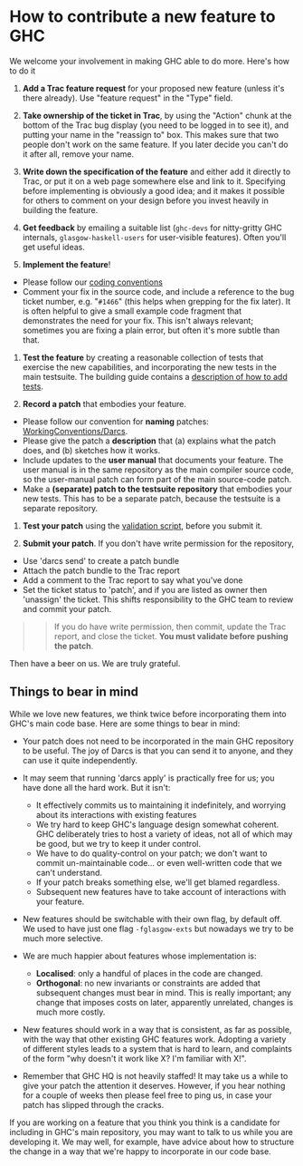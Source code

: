 # How to contribute a new feature to GHC



We welcome your involvement in making GHC able to do more.  Here's how to do it


1. **Add a Trac feature request** for your proposed new feature (unless it's there already).  Use "feature request" in the "Type" field. 

1. **Take ownership of the ticket in Trac**, by using the "Action" chunk at the bottom of the Trac bug display (you need to be logged in to see it), and putting your name in the "reassign to" box.  This makes sure that two people don't work on the same feature.  If you later decide you can't do it after all, remove your name.

1. **Write down the specification of the feature** and either add it directly to Trac, or put it on a web page somewhere else and link to it.  Specifying before implementing is obviously a good idea; and it makes it possible for others to comment on your design before you invest heavily in building the feature.

1.  **Get feedback** by emailing a suitable list (`ghc-devs` for nitty-gritty GHC internals, `glasgow-haskell-users` for user-visible features).  Often you'll get useful ideas.

1. **Implement the feature**!

  - Please follow our [coding conventions](working-conventions#)
  - Comment your fix in the source code, and include a reference to the bug ticket number, e.g. "`#1466`" (this helps when grepping for the fix later).  It is often helpful to give a small example code fragment that demonstrates the need for your fix.  This isn't always relevant; sometimes you are fixing a plain error, but often it's more subtle than that.

1. **Test the feature** by creating a reasonable collection of tests that exercise the new capabilities, and incorporating the new tests in the main testsuite.  The building guide contains a [description of how to add tests](building/running-tests).

1. **Record a patch** that embodies your feature.  

  - Please follow our convention for **naming** patches: [WorkingConventions/Darcs](working-conventions/darcs#). 
  - Please give the patch a **description** that (a) explains what the patch does, and (b) sketches how it works. 
  - Include updates to the **user manual** that documents your feature.  The user manual is in the same repository as the main compiler source code, so the user-manual patch can form part of the main source-code patch.
  - Make a **(separate) patch to the testsuite repository** that embodies your new tests. This has to be a separate patch, because the testsuite is a separate repository.

1. **Test your patch** using the [validation script](testing-patches), before you submit it.

1. **Submit your patch**.  If you don't have write permission for the repository, 

  - Use 'darcs send' to create a patch bundle
  - Attach the patch bundle to the Trac report
  - Add a comment to the Trac report to say what you've done
  - Set the ticket status to 'patch', and if you are listed as owner then 'unassign' the ticket.
    This shifts responsibility to the GHC team to review and commit your patch.


  


>
> >
> >
> > If you do have write permission, then commit, update the Trac report, and close the ticket.   **You must validate before pushing the patch**.
> >
> >
>


Then have a beer on us.  We are truly grateful.


## Things to bear in mind



While we love new features, we think twice before incorporating them into GHC's main code base. Here are some things to bear in mind:
 


- Your patch does not need to be incorporated in the main GHC repository to be useful.  The joy of Darcs is that you can send it to anyone, and they can use it quite independently.

- It may seem that running 'darcs apply' is practically free for us; you have done all the hard work.  But it isn't:

  - It effectively commits us to maintaining it indefinitely, and worrying about its interactions with existing features
  - We try hard to keep GHC's language design somewhat coherent.  GHC deliberately tries to host a variety of ideas, not all of which may be good, but we try to keep it under control.
  - We have to do quality-control on your patch; we don't want to commit un-maintainable code... or even well-written code that we can't understand.
  - If your patch breaks something else, we'll get blamed regardless.  
  - Subsequent new features have to take account of interactions with your feature.

- New features should be switchable with their own flag, by default off.  We used to have just one flag `-fglasgow-exts` but nowadays we try to be much more selective.

- We are much happier about features whose implementation is:   

  - **Localised**: only a handful of places in the code are changed.
  - **Orthogonal**: no new invariants or constraints are added that subsequent changes must bear in mind. This is really important; any change that imposes costs on later, apparently unrelated, changes is much more costly. 


 


- New features should work in a way that is consistent, as far as possible, with the way that other
  existing GHC features work.  Adopting a variety of different styles leads to a
  system that is hard to learn, and complaints of the form "why doesn't it work like X?
  I'm familiar with X!".

- Remember that GHC HQ is not heavily staffed!  It may take us a while to give your patch the attention it deserves. However, if you hear nothing for a couple of weeks then please feel free to ping us, in case your patch has slipped through the cracks.


If you are working on a feature that you think you think is a candidate for including in GHC's main repository, you may want to talk to us while you are developing it.  We may well, for example, have advice about how to structure the change in a way that we're happy to incorporate in our code base.


